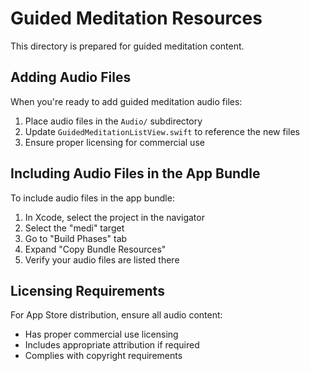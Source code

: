 # Guided Meditation Resources

This directory is prepared for guided meditation content.

## Adding Audio Files

When you're ready to add guided meditation audio files:

1. Place audio files in the `Audio/` subdirectory
2. Update `GuidedMeditationListView.swift` to reference the new files
3. Ensure proper licensing for commercial use

## Including Audio Files in the App Bundle

To include audio files in the app bundle:
1. In Xcode, select the project in the navigator
2. Select the "medi" target
3. Go to "Build Phases" tab
4. Expand "Copy Bundle Resources"
5. Verify your audio files are listed there

## Licensing Requirements

For App Store distribution, ensure all audio content:
- Has proper commercial use licensing
- Includes appropriate attribution if required
- Complies with copyright requirements 
